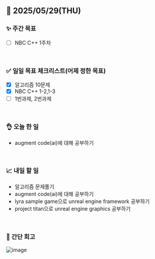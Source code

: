 ## 📅 2025/05/29(THU)


### ✨ 주간 목표

- [ ] NBC C++ 1주차

<br/>

### ✅ 일일 목표 체크리스트(어제 정한 목표)

- [x] 알고리즘 10문제
- [x] NBC C++ 1-2,1-3
- [ ] 1번과제, 2번과제

<br/>

### 👌 오늘 한 일

- augment code(ai)에 대해 공부하기
  
<br/>


### 📈 내일 할 일

- 알고리즘 문제풀기
- augment code(ai)에 대해 공부하기
- lyra sample game으로 unreal engine framework 공부하기
- project titan으로 unreal engine graphics 공부하기

<br/>

### 💭 간단 회고

![image](https://github.com/user-attachments/assets/863b1244-aac9-4ecd-8bdb-c34ca3cdf0b2)


<br/>
